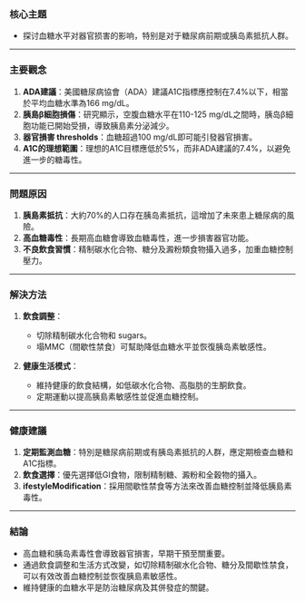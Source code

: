### 核心主題  
- 探讨血糖水平对器官损害的影响，特别是对于糖尿病前期或胰岛素抵抗人群。

---

### 主要觀念  
1. **ADA建議**：美國糖尿病協會（ADA）建議A1C指標應控制在7.4%以下，相當於平均血糖水準為166 mg/dL。
2. **胰島β細胞損傷**：研究顯示，空腹血糖水平在110-125 mg/dL之間時，胰岛β細胞功能已開始受損，導致胰島素分泌減少。
3. **器官損害 thresholds**：血糖超過100 mg/dL即可能引發器官損害。
4. **A1C的理想範圍**：理想的A1C目標應低於5%，而非ADA建議的7.4%，以避免進一步的糖毒性。

---

### 問題原因  
1. **胰島素抵抗**：大約70%的人口存在胰岛素抵抗，這增加了未來患上糖尿病的風險。
2. **高血糖毒性**：長期高血糖會導致血糖毒性，進一步損害器官功能。
3. **不良飲食習慣**：精制碳水化合物、糖分及澱粉類食物攝入過多，加重血糖控制壓力。

---

### 解決方法  
1. **飲食調整**：  
   - 切除精制碳水化合物和 sugars。  
   - 塌MMC（間歇性禁食）可幫助降低血糖水平並恢復胰岛素敏感性。  

2. **健康生活模式**：  
   - 維持健康的飲食結構，如低碳水化合物、高脂肪的生酮飲食。  
   - 定期運動以提高胰島素敏感性並促進血糖控制。  

---

### 健康建議  
1. **定期監測血糖**：特別是糖尿病前期或有胰岛素抵抗的人群，應定期檢查血糖和A1C指標。
2. **飲食選擇**：優先選擇低GI食物，限制精制糖、澱粉和全穀物的攝入。  
3. **ifestyleModification**：採用間歇性禁食等方法來改善血糖控制並降低胰島素毒性。

---

### 結論  
- 高血糖和胰岛素毒性會導致器官損害，早期干預至關重要。  
- 通過飲食調整和生活方式改變，如切除精制碳水化合物、糖分及間歇性禁食，可以有效改善血糖控制並恢復胰島素敏感性。  
- 維持健康的血糖水平是防治糖尿病及其併發症的關鍵。